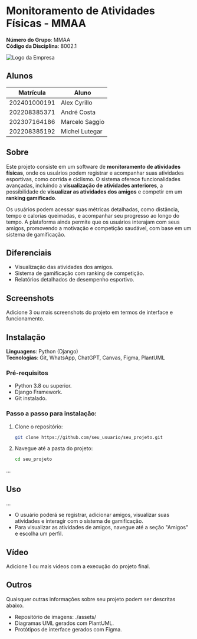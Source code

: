 # Monitoramento de Atividades Físicas - MMAA

**Número do Grupo**: MMAA<br>
**Código da Disciplina**: 8002.1<br>

![Logo da Empresa](./assets/logo_empresa.png)

## Alunos
| Matrícula       | Aluno          |
| --------------- | -------------- |
| 202401000191    | Alex Cyrillo    |
| 202208385371    | André Costa     |
| 202307164186    | Marcelo Saggio  |
| 202208385192    | Michel Lutegar  |

## Sobre
Este projeto consiste em um software de **monitoramento de atividades físicas**, onde os usuários podem registrar e acompanhar suas atividades esportivas, como corrida e ciclismo. O sistema oferece funcionalidades avançadas, incluindo a **visualização de atividades anteriores**, a possibilidade de **visualizar as atividades dos amigos** e competir em um **ranking gamificado**.

Os usuários podem acessar suas métricas detalhadas, como distância, tempo e calorias queimadas, e acompanhar seu progresso ao longo do tempo. A plataforma ainda permite que os usuários interajam com seus amigos, promovendo a motivação e competição saudável, com base em um sistema de gamificação.

## Diferenciais
- Visualização das atividades dos amigos.
- Sistema de gamificação com ranking de competição.
- Relatórios detalhados de desempenho esportivo.

## Screenshots
Adicione 3 ou mais screenshots do projeto em termos de interface e funcionamento.

## Instalação 
**Linguagens**: Python (Django)<br>
**Tecnologias**: Git, WhatsApp, ChatGPT, Canvas, Figma, PlantUML<br>

### Pré-requisitos
- Python 3.8 ou superior.
- Django Framework.
- Git instalado.

### Passo a passo para instalação:
1. Clone o repositório:
   ```bash
   git clone https://github.com/seu_usuario/seu_projeto.git
   ```
2. Navegue até a pasta do projeto:
   ```bash
   cd seu_projeto
   ```
...

## Uso 
...

- O usuário poderá se registrar, adicionar amigos, visualizar suas atividades e interagir com o sistema de gamificação.
- Para visualizar as atividades de amigos, navegue até a seção "Amigos" e escolha um perfil.

## Vídeo
Adicione 1 ou mais vídeos com a execução do projeto final.

## Outros 
Quaisquer outras informações sobre seu projeto podem ser descritas abaixo.
- Repositório de imagens: ./assets/
- Diagramas UML gerados com PlantUML.
- Protótipos de interface gerados com Figma.
